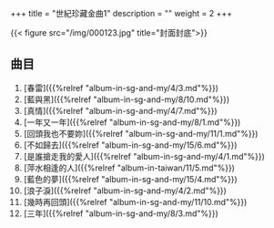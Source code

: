 +++
title = "世紀珍藏金曲1"
description = ""
weight = 2
+++

{{< figure src="/img/000123.jpg" title="封面封底">}}


## 曲目

1. [春雷]({{%relref "album-in-sg-and-my/4/3.md"%}}) 
2. [藍與黑]({{%relref "album-in-sg-and-my/8/10.md"%}}) 
3. [真情]({{%relref "album-in-sg-and-my/4/7.md"%}}) 
4. [一年又一年]({{%relref "album-in-sg-and-my/8/1.md"%}}) 
5. [回頭我也不要妳]({{%relref "album-in-sg-and-my/11/1.md"%}}) 
6. [不如歸去]({{%relref "album-in-sg-and-my/15/6.md"%}}) 
7. [是誰搶走我的愛人]({{%relref "album-in-sg-and-my/4/1.md"%}}) 
8. [萍水相逢的人]({{%relref "album-in-taiwan/11/5.md"%}}) 
9. [藍色的夢]({{%relref "album-in-sg-and-my/15/4.md"%}}) 
10. [浪子淚]({{%relref "album-in-sg-and-my/4/2.md"%}}) 
11. [幾時再回頭]({{%relref "album-in-sg-and-my/11/10.md"%}}) 
12. [三年]({{%relref "album-in-sg-and-my/8/3.md"%}}) 